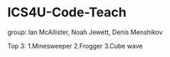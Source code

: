 # ICS4U-Code-Teach
group: Ian McAllister, Noah Jewett, Denis Menshikov

Top 3:
1.Minesweeper
2.Frogger
3.Cube wave
